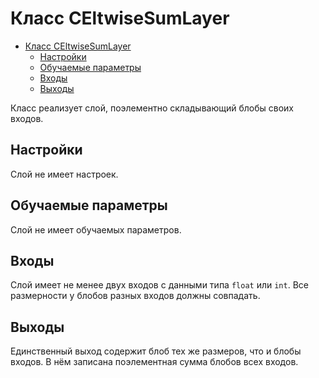 # Класс CEltwiseSumLayer

<!-- TOC -->

- [Класс CEltwiseSumLayer](#класс-celtwisesumlayer)
    - [Настройки](#настройки)
    - [Обучаемые параметры](#обучаемые-параметры)
    - [Входы](#входы)
    - [Выходы](#выходы)

<!-- /TOC -->

Класс реализует слой, поэлементно складывающий блобы своих входов.

## Настройки

Слой не имеет настроек.

## Обучаемые параметры

Слой не имеет обучаемых параметров.

## Входы

Слой имеет не менее двух входов с данными типа `float` или `int`. Все размерности у блобов разных входов должны совпадать.

## Выходы

Единственный выход содержит блоб тех же размеров, что и блобы входов. В нём записана поэлементная сумма блобов всех входов.
